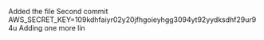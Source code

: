 Added the file
Second commit
AWS_SECRET_KEY=109kdhfaiyr02y20jfhgoieyhgg3094yt92yydksdhf29ur94u
Adding one more lin
